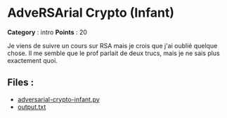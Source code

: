 # AdveRSArial Crypto (Infant)

**Category** : intro
**Points** : 20

Je viens de suivre un cours sur RSA mais je crois que j'ai oublié quelque chose.
Il me semble que le prof parlait de deux trucs, mais je ne sais plus exactement quoi.


## Files : 
 - [adversarial-crypto-infant.py](./adversarial-crypto-infant.py)
 - [output.txt](./output.txt)



